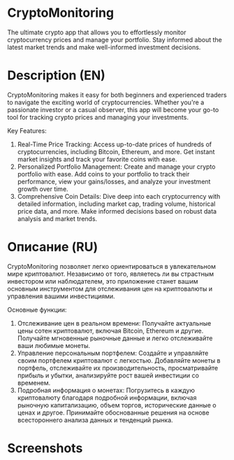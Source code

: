 # CryptoMonitoring
The ultimate crypto app that allows you to effortlessly monitor cryptocurrency prices and manage your portfolio.
Stay informed about the latest market trends and make well-informed investment decisions.

# Description (EN)
CryptoMonitoring makes it easy for both beginners and experienced traders to navigate the exciting world of cryptocurrencies.
Whether you're a passionate investor or a casual observer, this app will become your go-to tool for tracking crypto prices and managing your investments.

Key Features:
1. Real-Time Price Tracking: Access up-to-date prices of hundreds of cryptocurrencies, including Bitcoin, Ethereum, and more. Get instant market insights and track your favorite coins with ease.
2. Personalized Portfolio Management: Create and manage your crypto portfolio with ease. Add coins to your portfolio to track their performance, view your gains/losses, and analyze your investment growth over time.
3. Comprehensive Coin Details: Dive deep into each cryptocurrency with detailed information, including market cap, trading volume, historical price data, and more. Make informed decisions based on robust data analysis and market trends.

# Описание (RU)
CryptoMonitoring позволяет легко ориентироваться в увлекательном мире криптовалют.
Независимо от того, являетесь ли вы страстным инвестором или наблюдателем, это приложение станет вашим основным инструментом для отслеживания цен на криптовалюты и управления вашими инвестициями.

Основные функции:
1. Отслеживание цен в реальном времени: Получайте актуальные цены сотен криптовалют, включая Bitcoin, Ethereum и другие. Получайте мгновенные рыночные данные и легко отслеживайте ваши любимые монеты.
2. Управление персональным портфелем: Создайте и управляйте своим портфелем криптовалют с легкостью. Добавляйте монеты в портфель, отслеживайте их производительность, просматривайте прибыль и убытки, анализируйте рост вашей инвестиции со временем.
3. Подробная информация о монетах: Погрузитесь в каждую криптовалюту благодаря подробной информации, включая рыночную капитализацию, объем торгов, исторические данные о ценах и другое. Принимайте обоснованные решения на основе всестороннего анализа данных и тенденций рынка.

# Screenshots
